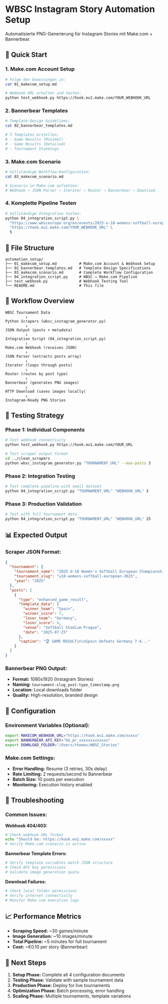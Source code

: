 # WBSC Instagram Story Automation Setup

Automatisierte PNG-Generierung für Instagram Stories mit Make.com + Bannerbear.

## 🚀 Quick Start

### 1. Make.com Account Setup
```bash
# Folge den Anweisungen in:
cat 01_makecom_setup.md

# Webhook URL erhalten und testen:
python test_webhook.py https://hook.eu1.make.com/YOUR_WEBHOOK_URL
```

### 2. Bannerbear Templates
```bash
# Template-Design Guidelines:
cat 02_bannerbear_templates.md

# 3 Templates erstellen:
# - Game Results (Minimal)
# - Game Results (Detailed)  
# - Tournament Standings
```

### 3. Make.com Scenario
```bash
# Vollständige Workflow-Konfiguration:
cat 03_makecom_scenario.md

# Scenario in Make.com aufsetzen:
# Webhook → JSON Parser → Iterator → Router → Bannerbear → Download
```

### 4. Komplette Pipeline Testen
```bash
# Vollständige Integration testen:
python 04_integration_script.py \
  "https://www.wbsceurope.org/en/events/2025-u-18-womens-softball-european-championship/" \
  "https://hook.eu1.make.com/YOUR_WEBHOOK_URL" \
  5
```

## 📂 File Structure

```
automation_setup/
├── 01_makecom_setup.md          # Make.com Account & Webhook Setup
├── 02_bannerbear_templates.md   # Template Design Specifications
├── 03_makecom_scenario.md       # Complete Workflow Configuration
├── 04_integration_script.py     # WBSC → Make.com Pipeline
├── test_webhook.py              # Webhook Testing Tool
└── README.md                    # This file
```

## 🔄 Workflow Overview

```
WBSC Tournament Data
         ↓
Python Scrapers (wbsc_instagram_generator.py)
         ↓
JSON Output (posts + metadata)
         ↓
Integration Script (04_integration_script.py)
         ↓
Make.com Webhook (receives JSON)
         ↓
JSON Parser (extracts posts array)
         ↓
Iterator (loops through posts)
         ↓
Router (routes by post type)
         ↓
Bannerbear (generates PNG images)
         ↓
HTTP Download (saves images locally)
         ↓
Instagram-Ready PNG Stories
```

## 🧪 Testing Strategy

### Phase 1: Individual Components
```bash
# Test webhook connectivity
python test_webhook.py https://hook.eu1.make.com/YOUR_URL

# Test scraper output format
cd ../clean_scrapers
python wbsc_instagram_generator.py "TOURNAMENT_URL" --max-posts 3
```

### Phase 2: Integration Testing
```bash
# Test complete pipeline with small dataset
python 04_integration_script.py "TOURNAMENT_URL" "WEBHOOK_URL" 3
```

### Phase 3: Production Validation
```bash
# Test with full tournament data
python 04_integration_script.py "TOURNAMENT_URL" "WEBHOOK_URL" 25
```

## 📊 Expected Output

### Scraper JSON Format:
```json
{
  "tournament": {
    "tournament_name": "2025 U-18 Women's Softball European Championship",
    "tournament_slug": "u18-womens-softball-european-2025",
    "year": "2025"
  },
  "posts": [
    {
      "type": "enhanced_game_result",
      "template_data": {
        "winner_team": "Spain",
        "winner_score": 7,
        "loser_team": "Germany", 
        "loser_score": 4,
        "venue": "Softball Stadium Prague",
        "date": "2025-07-25"
      },
      "caption": "🏆 GAME RESULT\n\nSpain defeats Germany 7-4..."
    }
  ]
}
```

### Bannerbear PNG Output:
- **Format:** 1080x1920 (Instagram Stories)
- **Naming:** `tournament-slug_post-type_timestamp.png`
- **Location:** Local downloads folder
- **Quality:** High-resolution, branded design

## 🔧 Configuration

### Environment Variables (Optional):
```bash
export MAKECOM_WEBHOOK_URL="https://hook.eu1.make.com/xxxxx"
export BANNERBEAR_API_KEY="bb_pr_xxxxxxxxxxxxx"
export DOWNLOAD_FOLDER="/Users/thomas/WBSC_Stories"
```

### Make.com Settings:
- **Error Handling:** Resume (3 retries, 30s delay)
- **Rate Limiting:** 2 requests/second to Bannerbear
- **Batch Size:** 10 posts per execution
- **Monitoring:** Execution history enabled

## 🚨 Troubleshooting

### Common Issues:

**Webhook 404/403:**
```bash
# Check webhook URL format
echo "Should be: https://hook.eu1.make.com/xxxxx"
# Verify Make.com scenario is active
```

**Bannerbear Template Errors:**
```bash
# Verify template variables match JSON structure
# Check API key permissions
# Validate image generation quota
```

**Download Failures:**
```bash
# Check local folder permissions
# Verify internet connectivity
# Monitor Make.com execution logs
```

## 📈 Performance Metrics

- **Scraping Speed:** ~30 games/minute
- **Image Generation:** ~10 images/minute
- **Total Pipeline:** ~5 minutes for full tournament
- **Cost:** ~€0.10 per story (Bannerbear)

## 🎯 Next Steps

1. **Setup Phase:** Complete all 4 configuration documents
2. **Testing Phase:** Validate with sample tournament data  
3. **Production Phase:** Deploy for live tournaments
4. **Optimization Phase:** Batch processing, error handling
5. **Scaling Phase:** Multiple tournaments, template variations
